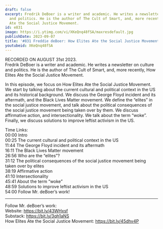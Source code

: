 ```yaml
---
draft: false
excerpt: Fredrik DeBoer is a writer and academic. He writes a newsletter on culture
  and politics. He is the author of The Cult of Smart, and, more recently, How Elites
  Ate the Social Justice Movement.
id: e831
image: https://i.ytimg.com/vi/XKeQnq48fSA/maxresdefault.jpg
publishDate: 2023-09-07
title: '#831 Freddie deBoer: How Elites Ate the Social Justice Movement'
youtubeid: XKeQnq48fSA
---
```

RECORDED ON AUGUST 31st 2023.  
Fredrik DeBoer is a writer and academic. He writes a newsletter on culture and politics. He is the author of The Cult of Smart, and, more recently, How Elites Ate the Social Justice Movement.

In this episode, we focus on How Elites Ate the Social Justice Movement. We start by talking about the current cultural and political context in the US and its historical background. We discuss the George Floyd incident and its aftermath, and the Black Lives Matter movement. We define the “elites” in the social justice movement, and talk about the political consequences of the social justice movement being taken over by them. We discuss affirmative action, and intersectionality. We talk about the term “woke”. Finally, we discuss solutions to improve leftist activism in the US.

Time Links:  
00:00  Intro  
00:25  The current cultural and political context in the US  
11:44  The George Floyd incident and its aftermath  
16:11  The Black Lives Matter movement  
26:56  Who are the “elites”?  
31:12  The political consequences of the social justice movement being taken over by elites  
38:19  Affirmative action  
41:10  Intersectionality  
45:41  About the term “woke”  
48:59  Solutions to improve leftist activism in the US  
54:00  Follow Mr. deBoer’s work!

---

Follow Mr. deBoer’s work:  
Website: https://bit.ly/43WHxsf  
Substack: https://bit.ly/3qh1aNS  
How Elites Ate the Social Justice Movement: https://bit.ly/45dhv4P
